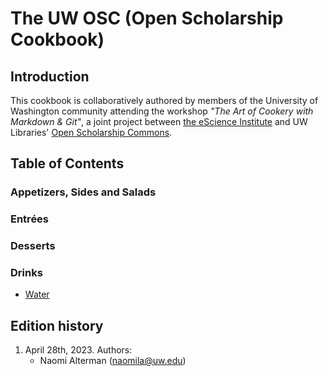 # The UW OSC (Open Scholarship Cookbook)

## Introduction

This cookbook is collaboratively authored by members of the University of Washington community attending the workshop *"The Art of Cookery with Markdown & Git"*, a joint project between [the eScience Institute](https://escience.washington.edu/) and UW Libraries' [Open Scholarship Commons](https://www.lib.washington.edu/openscholarship/).

## Table of Contents

### Appetizers, Sides and Salads

### Entrées

### Desserts

### Drinks
- [Water](Drinks/water.md)

## Edition history

1. April 28th, 2023. Authors:
	- Naomi Alterman (naomila@uw.edu)